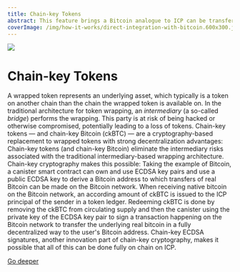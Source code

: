 ```yaml
---
title: Chain-key Tokens
abstract: This feature brings a Bitcoin analogue to ICP can be transferred at the speed of the ICP and with low transaction fees.
coverImage: /img/how-it-works/direct-integration-with-bitcoin.600x300.jpg
---
```


![](/img/how-it-works/direct-integration-with-bitcoin.600x300.jpg)

# Chain-key Tokens

A wrapped token represents an underlying asset, which typically is a token on another chain than the chain the wrapped token is available on. In the traditional architecture for token wrapping, an *intermediary* (a so-called *bridge*) performs the wrapping. This party is at risk of being hacked or otherwise compromised, potentially leading to a loss of tokens. Chain-key tokens — and chain-key Bitcoin (ckBTC) — are a cryptography-based replacement to wrapped tokens with strong decentralization advantages: Chain-key tokens (and chain-key Bitcoin) eliminate the intermediary risks associated with the traditional intermediary-based wrapping architecture. Chain-key cryptography makes this possible: Taking the example of Bitcoin, a canister smart contract can own and use ECDSA key pairs and use a public ECDSA key to derive a Bitcoin address to which transfers of real Bitcoin can be made on the Bitcoin network. When receiving native bitcoin on the Bitcoin network, an according amount of ckBTC is issued to the ICP principal of the sender in a token ledger. Redeeming ckBTC is done by removing the ckBTC from circulating supply and then the canister using the private key of the ECDSA key pair to sign a transaction happening on the Bitcoin network to transfer the underlying real bitcoin in a fully decentralized way to the user's Bitcoin address. Chain-key ECDSA signatures, another innovation part of chain-key cryptography, makes it possible that all of this can be done fully on chain on ICP.

[Go deeper](/how-it-works/chain_key_bitcoin/)
